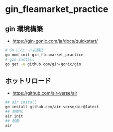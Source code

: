 # gin_fleamarket_practice

## gin 環境構築
- https://gin-gonic.com/ja/docs/quickstart/
```bash
# Goモジュール初期化
go mod init gin_fleamarket_practice
# gin install
go get -u github.com/gin-gonic/gin
```

## ホットリロード
- https://github.com/air-verse/air

```bash
## air install
go install github.com/air-verse/air@latest
## 初期化
air init
## 起動
air
```
